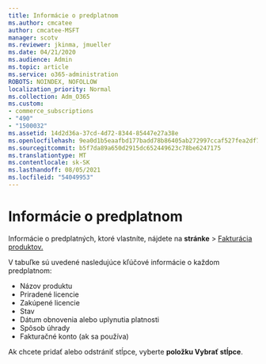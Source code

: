 ```yaml
---
title: Informácie o predplatnom
ms.author: cmcatee
author: cmcatee-MSFT
manager: scotv
ms.reviewer: jkinma, jmueller
ms.date: 04/21/2020
ms.audience: Admin
ms.topic: article
ms.service: o365-administration
ROBOTS: NOINDEX, NOFOLLOW
localization_priority: Normal
ms.collection: Adm_O365
ms.custom:
- commerce_subscriptions
- "490"
- "1500032"
ms.assetid: 14d2d36a-37cd-4d72-8344-85447e27a38e
ms.openlocfilehash: 9ea0d1b5eaafbd177badd78b86405ab272997ccaf527fea2df739cc98ce1a9f4
ms.sourcegitcommit: b5f7da89a650d2915dc652449623c78be6247175
ms.translationtype: MT
ms.contentlocale: sk-SK
ms.lasthandoff: 08/05/2021
ms.locfileid: "54049953"
---
```

# <a name="subscription-information"></a>Informácie o predplatnom

Informácie o predplatných, ktoré vlastníte, nájdete na **stránke** \> [Fakturácia produktov.](https://go.microsoft.com/fwlink/p/?linkid=842054)
  
V tabuľke sú uvedené nasledujúce kľúčové informácie o každom predplatnom:
  
- Názov produktu
- Priradené licencie
- Zakúpené licencie
- Stav
- Dátum obnovenia alebo uplynutia platnosti
- Spôsob úhrady
- Fakturačné konto (ak sa používa)
 
Ak chcete pridať alebo odstrániť stĺpce, vyberte **položku Vybrať stĺpce**.